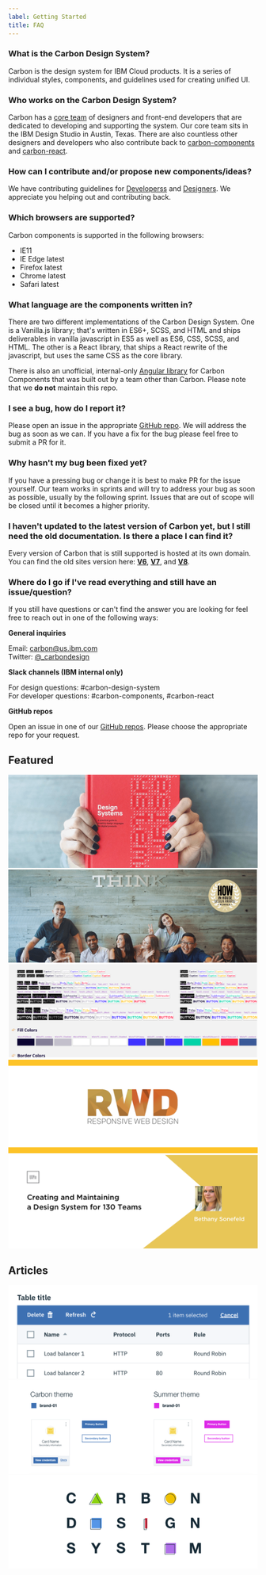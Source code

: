 ```yaml
---
label: Getting Started
title: FAQ
---
```


### What is the Carbon Design System?

Carbon is the design system for IBM Cloud products. It is a series of individual styles, components, and guidelines used for creating unified UI.

### Who works on the Carbon Design System?

Carbon has a [core team](https://github.com/orgs/carbon-design-system/people) of designers and front-end developers that are dedicated to developing and supporting the system. Our core team sits in the IBM Design Studio in Austin, Texas. There are also countless other designers and developers who also contribute back to [carbon-components](https://github.com/ibm/carbon-components#contributors) and [carbon-react](https://github.com/ibm/carbon-components-react#contributors).

### How can I contribute and/or propose new components/ideas?

We have contributing guidelines for [Developerss](/getting-started/contributing/developers) and [Designers](/getting-started/contributing/designers). We appreciate you helping out and contributing back.

### Which browsers are supported?

Carbon components is supported in the following browsers:

- IE11
- IE Edge latest
- Firefox latest
- Chrome latest
- Safari latest

### What language are the components written in?

There are two different implementations of the Carbon Design System. One is a Vanilla.js library; that's written in ES6+, SCSS, and HTML and ships deliverables in vanilla javascript in ES5 as well as ES6, CSS, SCSS, and HTML. The other is a React library, that ships a React rewrite of the javascript, but uses the same CSS as the core library.

There is also an unofficial, internal-only [Angular library](https://pages.github.ibm.com/adaniel/angular-carbon-components/) for Carbon Components that was built out by a team other than Carbon. Please note that we **do not** maintain this repo.

### I see a bug, how do I report it?

Please open an issue in the appropriate [GitHub repo](https://github.com/carbon-design-system). We will address the bug as soon as we can. If you have a fix for the bug please feel free to submit a PR for it.

### Why hasn't my bug been fixed yet?

If you have a pressing bug or change it is best to make PR for the issue yourself. Our team works in sprints and will try to address your bug as soon as possible, usually by the following sprint. Issues that are out of scope will be closed until it becomes a higher priority.

### I haven't updated to the latest version of Carbon yet, but I still need the old documentation. Is there a place I can find it?

Every version of Carbon that is still supported is hosted at its own domain. You can find the old sites version here:
**[V6](http://v6.carbondesignsystem.com/)**, **[V7](http://v7.carbondesignsystem.com/)**, and **[V8](http://v8.carbondesignsystem.com/)**.

### Where do I go if I've read everything and still have an issue/question?

If you still have questions or can't find the answer you are looking for feel free to reach out in one of the following ways:

**General inquiries**

Email: carbon@us.ibm.com </br>
Twitter: <a href="https://twitter.com/_carbondesign" target="_blank">@\_carbondesign</a>

**Slack channels (IBM internal only)**

For design questions: #carbon-design-system </br>
For developer questions: #carbon-components, #carbon-react

**GitHub repos**

Open an issue in one of our <a href="https://github.com/carbon-design-system">GitHub repos</a>. Please choose the appropriate repo for your request.

## Featured
<flex-group>
<clickable-tile 
    type="article"
    title="Smashing Magazine's “Design Systems” Book"
    href="https://www.smashingmagazine.com/design-systems-book/"
    >
    <img src="images/article-1.png" alt="Data Table updates in Carbon React v5.22.0" />
</clickable-tile>
<clickable-tile 
    type="article"
    title="Winter 2017 HOW In-House Design Award Winner"
    href="http://www.howdesign.com/84-award-winning-projects-from-in-house-design-teams/" 
    >
    <img src="images/article-2.png" alt="Winter 2017 HOW In-House Design Award Winner" />
</clickable-tile>
<clickable-tile 
    type="article"
    title="Path to Design System Maturity"
    href="https://medium.com/ux-power-tools/the-path-to-design-system-maturity-d403daba692a" 
    >
    <img src="images/article-3.png" alt="Path to Design System Maturity" />
</clickable-tile>
<clickable-tile 
    type="article"
    title="Responsive Web Design Podcast"
    href="https://responsivewebdesign.com/podcast/ibm-carbon/" 
    >
    <img src="images/article-4a.png" alt="Responsive Web Design Podcast" />
</clickable-tile>
<clickable-tile 
    type="article"
    title="UX Pin Virtual Design Summit"
    href="https://www.youtube.com/watch?v=eSvq5MieOdw&t=144s" 
    >
    <img src="images/article-5a.png" alt="UX Pin Virtual Design Summit" />
</clickable-tile>
</flex-group>

## Articles

<flex-group>
<clickable-tile 
    type="article"
    title="Data Table updates in Carbon React v5.22.0"
    author="Josh Black" 
    date="February 20, 2018"
    href="https://medium.com/carbondesign/data-table-updates-in-carbon-react-v5-22-0-6da0c24a96d6" 
    >
    <img src="images/article-6.png" alt="Data Table updates in Carbon React v5.22.0" />
</clickable-tile>
<clickable-tile 
    type="article"
    title="Introducing Carbon Themes"
    author="Bethany Sonefield" 
    date="August 11, 2017"
    href="https://medium.com/design-ibm/introducing-carbon-themes-83d3985a8627" 
    >
    <img src="images/article-4.png" alt="Introducing Carbon Themes" />
</clickable-tile>
<clickable-tile 
    type="article"
    title="Carbon: Designing inside Big Blue"
    author="Bethany Sonefield" 
    date="March 30, 2017"
    href="https://medium.com/design-ibm/carbon-designing-inside-big-blue-8577883cfe42" 
    >
    <img src="images/article-5.png" alt="Carbon: Designing inside Big Blue" />
</clickable-tile>
</flex-group>
